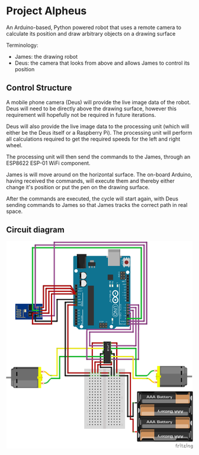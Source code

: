 # Project Alpheus
An Arduino-based, Python powered robot that uses a remote camera to calculate its position and draw arbitrary objects on a drawing surface

Terminology:
* James: the drawing robot
* Deus: the camera that looks from above and allows James to control its position

## Control Structure
A mobile phone camera (Deus) will provide the live image data of the robot. Deus will need to be directly above the drawing surface, however this requirement will hopefully not be required in future iterations.

Deus will also provide the live image data to the processing unit (which will either be the Deus itself or a Raspberry Pi). The processing unit will perform all calculations required to get the required speeds for the left and right wheel.

The processing unit will then send the commands to the James, through an ESP8622 ESP-01 WiFi component. 

James is will move around on the horizontal surface. The on-board Arduino, having received the commands, will execute them and thereby either change it's position or put the pen on the drawing surface.

After the commands are executed, the cycle will start again, with Deus sending commands to James so that James tracks the correct path in real space.

## Circuit diagram
![Circuit Diagram](readme_files/james_circuit.png)
